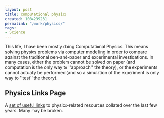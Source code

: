 ```yaml
---
layout: post
title: computational physics
created: 1084239231
permalink: "/work/physics/"
tags:
- Science
---
```

This life, I have been mostly doing Computational Physics.  This means solving physics problems via computer modelling in order to compare against the traditional pen-and-paper and experimental investigations.  In many cases, either the problem cannot be solved on paper (and computation is the only way to ''approach'' the theory), or the experiments cannot actually be performed (and so a simulation of the experiment is only way to ''test'' the theory).

Physics Links Page
------------------
A [set of useful links](physics/plinks) to physics-related resources collated over the last few years. Many may be broken. 
